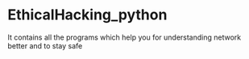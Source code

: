 # EthicalHacking_python
It contains all the programs which help you for understanding network better and to stay safe
